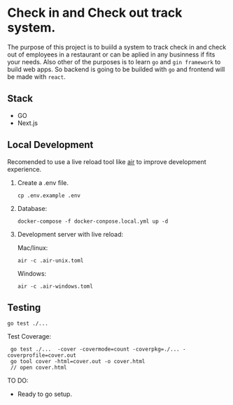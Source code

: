 # Check in and Check out track system.

The purpose of this project is to buiild a system to track check in and check out of employees in a restaurant or can be aplied in any businness if fits your needs. Also other of the purposes is to learn `go` and `gin framework` to build web apps. So backend is going to be builded with `go` and frontend will be made with `react`.

## Stack

- GO
- Next.js

## Local Development

Recomended to use a live reload tool like [air](https://github.com/cosmtrek/air) to improve development experience.

1. Create a .env file.
   ```
   cp .env.example .env
   ```
2. Database:
   ```
   docker-compose -f docker-conpose.local.yml up -d
   ```
3. Development server with live reload:

   Mac/linux:

   ```
   air -c .air-unix.toml
   ```

   Windows:

   ```
   air -c .air-windows.toml
   ```

## Testing

```
go test ./...
```

Test Coverage:

```
 go test ./...  -cover -covermode=count -coverpkg=./... -coverprofile=cover.out
 go tool cover -html=cover.out -o cover.html
 // open cover.html
```

TO DO:

- Ready to go setup.
